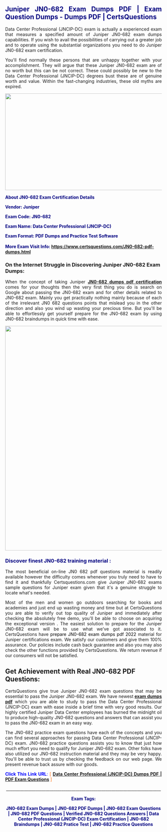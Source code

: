 <h2 style="text-align: justify;"><span style="color: #000080;">Juniper JN0-682 Exam Dumps PDF | Exam Question Dumps - Dumps PDF | CertsQuestions</span></h2>
<p style="text-align: justify;">Data Center Professional (JNCIP-DC) exam is actually a experienced exam that measures a specified amount of Juniper  JN0-682 exam dumps capabilities. If you wish to avail the possibilities of carrying out a greater job and to operate using the substantial organizations you need to do Juniper JN0-682 exam certification.</p>
<p style="text-align: justify;">You'll find normally these persons that are unhappy together with your accomplishment. They will argue that these Juniper  JN0-682 exam are of no worth but this can be not correct. These could possibly be new to the Data Center Professional (JNCIP-DC) degrees bust these are of genuine worth and value. Within the fast-changing industries, these old myths are expired.</p>
<p><img style="display: block; margin-left: auto; margin-right: auto;" src="https://i.imgur.com/eaP4ae9.png" width="840" height="310" /></p>
<p><span style="color: #000080;"><strong>About JN0-682 Exam Certification Details</strong></span></p>
<p><span style="color: #000080;"><strong>Vendor: Juniper<br /></strong></span></p>
<p><span style="color: #000080;"><strong>Exam Code: JN0-682</strong></span></p>
<p><span style="color: #000080;"><strong>Exam Name: Data Center Professional (JNCIP-DC)</strong></span></p>
<p><span style="color: #000080;"><strong>Exam Format: PDF Dumps and Practice Test Software<br /><br />More Exam Visit Info: <span style="color: #ff6600;"><a href="https://www.certsquestions.com/JN0-682-pdf-dumps.html">https://www.certsquestions.com/JN0-682-pdf-dumps.html</a></span></strong></span></p>
<h3>On the Internet Struggle in Discovering Juniper JN0-682 Exam Dumps:</h3>
<p style="text-align: justify;">When the concept of taking Juniper <a href="https://www.certsquestions.com/JN0-682-pdf-dumps.html"><strong> JN0-682 dumps pdf certification</strong></a> comes for your thoughts then the very first thing you do is search on Google about passing the JN0-682 exam and for other details related to JN0-682 exam. Mainly you get practically nothing mainly because of each of the irrelevant JN0 682 questions points that mislead you in the other direction and also you wind up wasting your precious time. But you'll be able to effortlessly get yourself prepare for the JN0-682 exam by using JN0-682 braindumps in quick time with ease.</p>
<p><a href="https://www.certsquestions.com/JN0-682-pdf-dumps.html"><img style="display: block; margin-left: auto; margin-right: auto;" src="https://i.imgur.com/pxhoKQ2.png" width="720" /></a></p>
<h3><span style="color: #000080;">Discover finest  JN0-682 training material :</span></h3>
<p style="text-align: justify;">The most beneficial on-line JN0 682 pdf questions material is readily available however the difficulty comes whenever you truly need to have to find it and thankfully Certsquestions.com give Juniper JN0-682 exams sample questions for Juniper  exam given that it's a genuine struggle to locate what's needed.</p>
<p style="text-align: justify;">Most of the men and women go outdoors searching for books and academies and just end up wasting money and time but at CertsQuestions you are able to verify out top quality of Juniper  and immediately after checking the absolutely free demo, you'll be able to choose on acquiring the exceptional version . The easiest solution to prepare for the Juniper JN0-682 exam will be to use what we've got associated to it. CertsQuestions have <span style="color: #000000;">prepare JN0-682 exam dumps pdf 2022</span> material for Juniper certifications exam. We satisfy our customers and give them 100% assurance. Our policies include cash back guarantee and also you may also check the other functions provided by CertsQuestions. We return revenue if our consumers will not be satisfied.</p>
<h2>Get Achievement with Real JN0-682 PDF Questions:</h2>
<p style="text-align: justify;">CertsQuestions give true Juniper JN0-682 exam questions that may be essential to pass the Juniper  JN0-682 exam. We have newest<strong>&nbsp;<a href="https://www.certsquestions.com/">exam dumps pdf</a></strong>&nbsp;which you are able to study to pass the Data Center Professional (JNCIP-DC) exam with ease inside a brief time with very good results. Our highly certified Juniper Data Center employees has burned the midnight oil to produce high-quality JN0-682 questions and answers that can assist you to pass the JN0-682 exam in an easy way.</p>
<p style="text-align: justify;">The JN0-682 practice exam questions have each of the concepts and you can find several approaches for passing Data Center Professional (JNCIP-DC) exam. JN0-682 practice questions assists you to know that just how much effort you need to qualify for Juniper  JN0-682 exam. Other folks have also utilized our JN0-682 instruction material and they may be very happy. You'll be able to trust us by checking the feedback on our web page. We present revenue back assure with our goods.</p>
<p style="text-align: justify;"><span style="color: #0000ff;"><strong>Click This Link URL</strong>:</span> <span style="color: #ff6600;">[ <strong><a href="https://www.certsquestions.com/juniper-data-center-certification.html">Data Center Professional (JNCIP-DC) Dumps PDF | PDF Exam Questions</a></strong> ]</span></p>
<p style="text-align: center;">______________________________________________________________________________</p>
<p style="text-align: center;"><span style="color: #000080;"><strong>Exam Tags:</strong></span></p>
<p style="text-align: center;"><span style="color: #000080;"><strong>JN0-682 Exam Dumps | JN0-682 PDF Dumps | JN0-682 Exam Questions | JN0-682 PDF Questions | Verified JN0-682 Questions Answers | Data Center Professional (JNCIP-DC) Exam Certification | JN0-682 Braindumps | JN0-682 Pratice Test | JN0-682 Practice Questions</strong></span></p>
